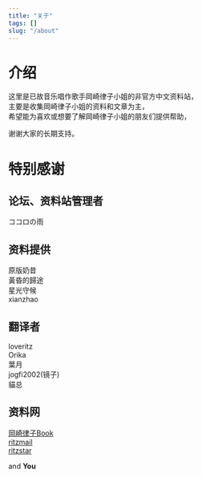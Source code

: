 ```yaml
---
title: "关于"
tags: []
slug: "/about"
---
```

# 介绍
这里是已故音乐唱作歌手岡崎律子小姐的非官方中文资料站，  
主要是收集岡崎律子小姐的资料和文章为主，  
希望能为喜欢或想要了解岡崎律子小姐的朋友们提供帮助，   　 

谢谢大家的长期支持。


# 特别感谢

## 论坛、资料站管理者  
ココロの雨  

## 资料提供
原版奶昔  
黃昏的歸途  
星光守候  
xianzhao

## 翻译者
loveritz  
Orika  
葉月  
jogfi2002(镜子)  
貓总  

## 资料网
[岡崎律子Book](http://love.life.coocan.jp/)  
[ritzmail](http://ritzmail.nk2.org/)  
[ritzstar](http://www.ritzstar.jp/)

and **You**
